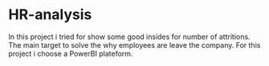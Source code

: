 # HR-analysis
In this project i tried for show some good insides for number of attritions. The main target to solve the why employees are leave the company. For this project i choose a PowerBI plateform.
